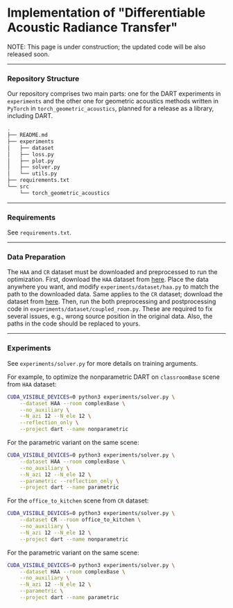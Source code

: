 # Implementation of "Differentiable Acoustic Radiance Transfer"

NOTE: This page is under construction; the updated code will be also released soon.

---
### Repository Structure
Our repository comprises two main parts: one for the DART experiments in `experiments` and the other one for geometric acoustics methods written in `PyTorch` in `torch_geometric_acoustics`, planned for a release as a library, including DART.
```bash
.
├── README.md
├── experiments
│   ├── dataset
│   ├── loss.py
│   ├── plot.py
│   ├── solver.py
│   └── utils.py
├── requirements.txt
└── src
    └── torch_geometric_acoustics
```

---
### Requirements
See `requirements.txt`.

---
### Data Preparation
The `HAA` and `CR` dataset must be downloaded and preprocessed to run the optimization. First, download the `HAA` dataset from [here](https://zenodo.org/records/11195833). Place the data anywhere you want, and modify `experiments/dataset/haa.py` to match the path to the downloaded data. Same applies to the `CR` dataset; download the dataset from [here](https://zenodo.org/records/7848561). Then, run the both preprocessing and postprocessing code in `experiments/dataset/coupled_room.py`. These are required to fix several issues, e.g., wrong source position in the original data. Also, the paths in the code should be replaced to yours.

---
### Experiments
See `experiments/solver.py` for more details on training arguments.

For example, to optimize the nonparametric DART on `classroomBase` scene from `HAA` dataset:
```bash
CUDA_VISIBLE_DEVICES=0 python3 experiments/solver.py \
    --dataset HAA --room complexBase \
    --no_auxiliary \
    --N_azi 12 --N_ele 12 \
    --reflection_only \
    --project dart --name nonparametric
```
For the parametric variant on the same scene:
```bash
CUDA_VISIBLE_DEVICES=0 python3 experiments/solver.py \
    --dataset HAA --room complexBase \
    --no_auxiliary \
    --N_azi 12 --N_ele 12 \
    --parametric --reflection_only \
    --project dart --name parametric
```
For the `office_to_kitchen` scene from `CR` dataset:
```bash
CUDA_VISIBLE_DEVICES=0 python3 experiments/solver.py \
    --dataset CR --room office_to_kitchen \
    --no_auxiliary \
    --N_azi 12 --N_ele 12 \
    --project dart --name nonparametric
```
For the parametric variant on the same scene:
```bash
CUDA_VISIBLE_DEVICES=0 python3 experiments/solver.py \
    --dataset HAA --room complexBase \
    --no_auxiliary \
    --N_azi 12 --N_ele 12 \
    --parametric \
    --project dart --name parametric
```
